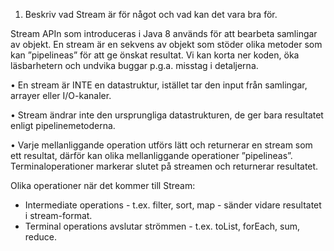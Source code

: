 1.	Beskriv vad Stream är för något och vad kan det vara bra för.

Stream APIn som introduceras i Java 8 används för att bearbeta samlingar av objekt.
En stream är en sekvens av objekt som stöder olika metoder som kan ”pipelineas” för att ge önskat resultat.
Vi kan korta ner koden, öka läsbarhetern och undvika buggar p.g.a. misstag i detaljerna.

•	En stream är INTE en datastruktur, istället tar den input från samlingar, arrayer eller I/O-kanaler.

•	Stream ändrar inte den ursprungliga datastrukturen, de ger bara resultatet enligt pipelinemetoderna.

•	Varje mellanliggande operation utförs lätt och returnerar en stream som ett resultat, därför kan olika mellanliggande operationer ”pipelineas”.
Terminaloperationer markerar slutet på streamen och returnerar resultatet.


Olika operationer när det kommer till Stream:

- Intermediate operations -  t.ex. filter, sort, map - sänder vidare resultatet i stream-format.
- Terminal operations avslutar strömmen - t.ex. toList, forEach, sum, reduce.

